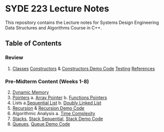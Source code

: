 # SYDE 223 Lecture Notes

This repository contains the Lecture notes for Systems Design Engineering Data Structures and Algorithms Course in C++. 

## Table of Contents
### Review
1. [Classes](lecture1-classes-objects.md)
[Constructors](constructors.md) & [Constructors Demo Code](/Classes-Constructors-Pointers)
[Testing](testcases.md)
[References](reference.md)
### Pre-Midterm Content (Weeks 1-8)
2. [Dynamic Memory](lecture3-dynamic-memory.md)
2. [Pointers](pointers.md) 
a. [Array Pointer](array-pointer.md)
b. [Functions Pointers](functions-pointers.md)
3. Lists
    a.[Sequential List](sequential-list.md)
    b. [Doubly Linked List](doubly-linked-list.md)
4. [Recursion](recursion.md) & [Recursion Demo Code](/Recursion)
5. Algorithmic Analysis 
    a. [Time Complexity](timecomplex.md)
6. [Stacks](stack.md), [Stack Sequential](/StackSequential), [Stack Demo Code](/Stack)
7. [Queues](queue.md), [Queue Demo Code](/Q)